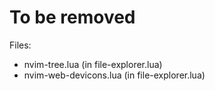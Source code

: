 # To be removed

Files:
* nvim-tree.lua         (in file-explorer.lua)
* nvim-web-devicons.lua (in file-explorer.lua)
